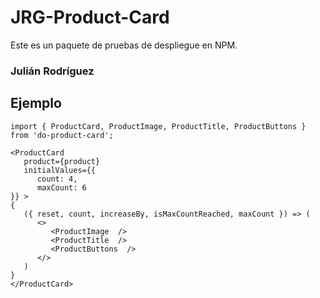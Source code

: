 # JRG-Product-Card

Este es un paquete de pruebas de despliegue en NPM.

### Julián Rodríguez

## Ejemplo
```
import { ProductCard, ProductImage, ProductTitle, ProductButtons } from 'do-product-card';
```

```
<ProductCard
   product={product}
   initialValues={{
      count: 4,
      maxCount: 6
}} >
{
   ({ reset, count, increaseBy, isMaxCountReached, maxCount }) => (
      <>
         <ProductImage  />
         <ProductTitle  />
         <ProductButtons  />
      </>
   )
}
</ProductCard>
```
